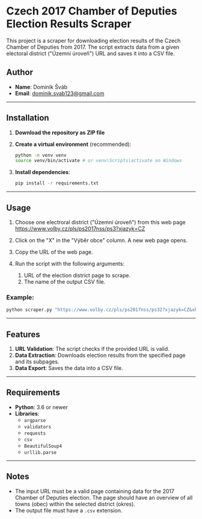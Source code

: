
# Czech 2017 Chamber of Deputies Election Results Scraper

This project is a scraper for downloading election results of the Czech Chamber of Deputies from 2017. The script extracts data from a given electoral district ("Územní úroveň") URL and saves it into a CSV file.

## Author
- **Name**: Dominik Šváb
- **Email**: dominik.svab123@gmail.com

---

## Installation

1. **Download the repository as ZIP file**

2. **Create a virtual environment** (recommended):
   ```bash
   python -m venv venv
   source venv/bin/activate # or venv\Scripts\activate on Windows
   ```

3. **Install dependencies**:
   ```bash
   pip install -r requirements.txt
   ```

---

## Usage

1. Choose one electroral district ("Územní úroveň") from this web page https://www.volby.cz/pls/ps2017nss/ps3?xjazyk=CZ
   
2. Click on the "X" in the "Výběr obce" column. A new web page opens.
   
3. Copy the URL of the web page.

4. Run the script with the following arguments:
   1. URL of the election district page to scrape. 
   2. The name of the output CSV file.

### Example:
```bash
python scraper.py "https://www.volby.cz/pls/ps2017nss/ps32?xjazyk=CZ&xkraj=8&xnumnuts=5202" "results.csv"
```

---

## Features

1. **URL Validation**: The script checks if the provided URL is valid.
2. **Data Extraction**: Downloads election results from the specified page and its subpages.
3. **Data Export**: Saves the data into a CSV file.

---

## Requirements

- **Python**: 3.6 or newer
- **Libraries**:
  - `argparse`
  - `validators`
  - `requests`
  - `csv`
  - `BeautifulSoup4`
  - `urllib.parse`

---

## Notes
- The input URL must be a valid page containing data for the 2017 Chamber of Deputies election. The page should have an overview of all towns (obec) within the selected district (okres).
- The output file must have a `.csv` extension.
